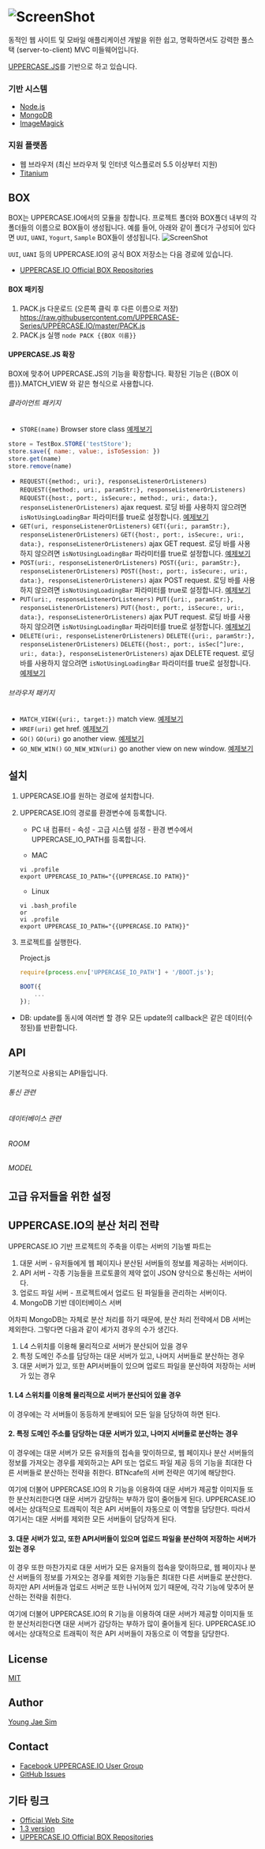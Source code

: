 # ![ScreenShot](https://raw.githubusercontent.com/UPPERCASE-Series/UPPERCASE.IO/master/LOGO.png)
동적인 웹 사이트 및 모바일 애플리케이션 개발을 위한 쉽고, 명확하면서도 강력한 풀스택 (server-to-client) MVC 미들웨어입니다.

[UPPERCASE.JS](http://uppercaseseries.org/#JS)를 기반으로 하고 있습니다.

### 기반 시스템
- [Node.js](http://nodejs.org)
- [MongoDB](http://www.mongodb.org)
- [ImageMagick](http://www.imagemagick.org)

### 지원 플랫폼
- 웹 브라우저 (최신 브라우저 및 인터넷 익스플로러 5.5 이상부터 지원)
- [Titanium](http://www.appcelerator.com/titanium/)

## BOX
BOX는 UPPERCASE.IO에서의 모듈을 칭합니다.
프로젝트 폴더와 BOX폴더 내부의 각 폴더들의 이름으로 BOX들이 생성됩니다.
예를 들어, 아래와 같이 폴더가 구성되어 있다면 `UUI`, `UANI`, `Yogurt`, `Sample` BOX들이 생성됩니다.
![ScreenShot](https://raw.githubusercontent.com/UPPERCASE-Series/UPPERCASE.IO/master/SampleBOXes.png)

`UUI`, `UANI` 등의 UPPERCASE.IO의 공식 BOX 저장소는 다음 경로에 있습니다.
* [UPPERCASE.IO Official BOX Repositories](https://github.com/UIO-BOX)

#### BOX 패키징
1. PACK.js 다운로드 (오른쪽 클릭 후 다른 이름으로 저장)
	https://raw.githubusercontent.com/UPPERCASE-Series/UPPERCASE.IO/master/PACK.js
2. PACK.js 실행
	`node PACK {{BOX 이름}}`

#### UPPERCASE.JS 확장
BOX에 맞추어 UPPERCASE.JS의 기능을 확장합니다.
확장된 기능은 {{BOX 이름}}.MATCH_VIEW 와 같은 형식으로 사용합니다.

###### 클라이언트 패키지
* `STORE(name)` Browser store class [예제보기](https://github.com/UPPERCASE-Series/UPPERCASE.IO/blob/master/EXAMPLES/BOX/CLIENT/STORE.js)
```javascript
store = TestBox.STORE('testStore');
store.save({ name:, value:, isToSession: })
store.get(name)
store.remove(name)
```
* `REQUEST({method:, uri:}, responseListenerOrListeners)` `REQUEST({method:, uri:, paramStr:}, responseListenerOrListeners)` `REQUEST({host:, port:, isSecure:, method:, uri:, data:}, responseListenerOrListeners)` ajax request.
로딩 바를 사용하지 않으려면 `isNotUsingLoadingBar` 파라미터를 true로 설정합니다. [예제보기](https://github.com/UPPERCASE-Series/UPPERCASE.IO/blob/master/EXAMPLES/BOX/CLIENT/REQUEST/REQUEST.js)
* `GET(uri, responseListenerOrListeners)` `GET({uri:, paramStr:}, responseListenerOrListeners)` `GET({host:, port:, isSecure:, uri:, data:}, responseListenerOrListeners)` ajax GET request.
로딩 바를 사용하지 않으려면 `isNotUsingLoadingBar` 파라미터를 true로 설정합니다. [예제보기](https://github.com/UPPERCASE-Series/UPPERCASE.IO/blob/master/EXAMPLES/BOX/CLIENT/REQUEST/GET.js)
* `POST(uri:, responseListenerOrListeners)` `POST({uri:, paramStr:}, responseListenerOrListeners)` `POST({host:, port:, isSecure:, uri:, data:}, responseListenerOrListeners)` ajax POST request.
로딩 바를 사용하지 않으려면 `isNotUsingLoadingBar` 파라미터를 true로 설정합니다. [예제보기](https://github.com/UPPERCASE-Series/UPPERCASE.IO/blob/master/EXAMPLES/BOX/CLIENT/REQUEST/POST.js)
* `PUT(uri:, responseListenerOrListeners)` `PUT({uri:, paramStr:}, responseListenerOrListeners)` `PUT({host:, port:, isSecure:, uri:, data:}, responseListenerOrListeners)` ajax PUT request.
로딩 바를 사용하지 않으려면 `isNotUsingLoadingBar` 파라미터를 true로 설정합니다. [예제보기](https://github.com/UPPERCASE-Series/UPPERCASE.IO/blob/master/EXAMPLES/BOX/CLIENT/REQUEST/PUT.js)
* `DELETE(uri:, responseListenerOrListeners)` `DELETE({uri:, paramStr:}, responseListenerOrListeners)` `DELETE({host:, port:, isSec[^]ure:, uri:, data:}, responseListenerOrListeners)` ajax DELETE request.
로딩 바를 사용하지 않으려면 `isNotUsingLoadingBar` 파라미터를 true로 설정합니다. [예제보기](https://github.com/UPPERCASE-Series/UPPERCASE.IO/blob/master/EXAMPLES/BOX/CLIENT/REQUEST/DELETE.js)

###### 브라우저 패키지
* `MATCH_VIEW({uri:, target:})` match view. [예제보기](https://github.com/UPPERCASE-Series/UPPERCASE.IO/blob/master/EXAMPLES/BOX/BROWSER/VIEW/VIEW.js)
* `HREF(uri)` get href. [예제보기](https://github.com/UPPERCASE-Series/UPPERCASE.IO/blob/master/EXAMPLES/BOX/BROWSER/VIEW/HREF.js)
* `GO()` `GO(uri)` go another view. [예제보기](https://github.com/UPPERCASE-Series/UPPERCASE.IO/blob/master/EXAMPLES/BOX/BROWSER/VIEW/GO.js)
* `GO_NEW_WIN()` `GO_NEW_WIN(uri)` go another view on new window. [예제보기](https://github.com/UPPERCASE-Series/UPPERCASE.IO/blob/master/EXAMPLES/BOX/BROWSER/VIEW/GO_NEW_WIN.js)

## 설치

1. UPPERCASE.IO를 원하는 경로에 설치합니다.

2. UPPERCASE.IO의 경로를 환경변수에 등록합니다.

	* PC
	내 컴퓨터 - 속성 - 고급 시스템 설정 - 환경 변수에서 UPPERCASE_IO_PATH를 등록합니다.

	* MAC
	```
	vi .profile
	export UPPERCASE_IO_PATH="{{UPPERCASE.IO PATH}}"
	```

	* Linux
	```
	vi .bash_profile
	or
	vi .profile
	export UPPERCASE_IO_PATH="{{UPPERCASE.IO PATH}}"
	```

3. 프로젝트를 실행한다.

    Project.js
    ```javascript
    require(process.env['UPPERCASE_IO_PATH'] + '/BOOT.js');

    BOOT({
        ...
    });
    ```

* DB: update를 동시에 여러번 할 경우 모든 update의 callback은 같은 데이터(수정된)를 반환합니다.

## API
기본적으로 사용되는 API들입니다.

###### 통신 관련

###### 데이터베이스 관련

###### ROOM

###### MODEL

## 고급 유저들을 위한 설정

## UPPERCASE.IO의 분산 처리 전략

UPPERCASE.IO 기반 프로젝트의 주축을 이루는 서버의 기능별 파트는
1. 대문 서버 - 유저들에게 웹 페이지나 분산된 서버들의 정보를 제공하는 서버이다.
2. API 서버 - 각종 기능들을 프로토콜의 제약 없이 JSON 양식으로 통신하는 서버이다.
3. 업로드 파일 서버 - 프로젝트에서 업로드 된 파일들을 관리하는 서버이다.
4. MongoDB 기반 데이터베이스 서버

어차피 MongoDB는 자체로 분산 처리를 하기 때문에, 분산 처리 전략에서 DB 서버는 제외한다. 그렇다면 다음과 같이 세가지 경우의 수가 생긴다.

1. L4 스위치를 이용해 물리적으로 서버가 분산되어 있을 경우
2. 특정 도메인 주소를 담당하는 대문 서버가 있고, 나머지 서버들로 분산하는 경우
3. 대문 서버가 있고, 또한 API서버들이 있으며 업로드 파일을 분산하여 저장하는 서버가 있는 경우


#### 1. L4 스위치를 이용해 물리적으로 서버가 분산되어 있을 경우

이 경우에는 각 서버들이 동등하게 분배되어 모든 일을 담당하여 하면 된다.


#### 2. 특정 도메인 주소를 담당하는 대문 서버가 있고, 나머지 서버들로 분산하는 경우

이 경우에는 대문 서버가 모든 유저들의 접속을 맞이하므로, 웹 페이지나 분산 서버들의 정보를 가져오는 경우를 제외하고는 API 또는 업로드 파일 제공 등의 기능을 최대한 다른 서버들로 분산하는 전략을 취한다.
BTNcafe의 서버 전략은 여기에 해당한다.

여기에 더불어 UPPERCASE.IO의 R 기능을 이용하여 대문 서버가 제공할 이미지들 또한 분산처리한다면 대문 서버가 감당하는 부하가 많이 줄어들게 된다.
UPPERCASE.IO에서는 상대적으로 트래픽이 적은 API 서버들이 자동으로 이 역할을 담당한다.
따라서 여기서는 대문 서버를 제외한 모든 서버들이 담당하게 된다.


#### 3. 대문 서버가 있고, 또한 API서버들이 있으며 업로드 파일을 분산하여 저장하는 서버가 있는 경우
이 경우 또한 마찬가지로 대문 서버가 모든 유저들의 접속을 맞이하므로, 웹 페이지나 분산 서버들의 정보를 가져오는 경우를 제외한 기능들은 최대한 다른 서버들로 분산한다. 하지만 API 서버들과 업로드 서버군 또한 나뉘어져 있기 때문에, 각각 기능에 맞추어 분산하는 전략을 취한다.

여기에 더불어 UPPERCASE.IO의 R 기능을 이용하여 대문 서버가 제공할 이미지들 또한 분산처리한다면 대문 서버가 감당하는 부하가 많이 줄어들게 된다.
UPPERCASE.IO에서는 상대적으로 트래픽이 적은 API 서버들이 자동으로 이 역할을 담당한다.

## License
[MIT](LICENSE)

## Author
[Young Jae Sim](https://github.com/Hanul)

## Contact
* [Facebook UPPERCASE.IO User Group](https://www.facebook.com/groups/uppercase/)
* [GitHub Issues](https://github.com/UPPERCASE-Series/UPPERCASE.IO/issues)

## 기타 링크
* [Official Web Site](http://UPPERCASE.IO)
* [1.3 version](http://1.3.UPPERCASE.IO)
* [UPPERCASE.IO Official BOX Repositories](https://github.com/UIO-BOX)
